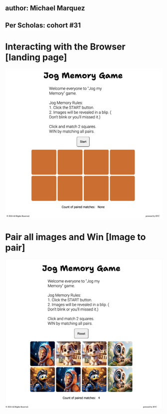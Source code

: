 ## author: Michael Marquez
## Per Scholas: cohort #31

# Interacting with the Browser [landing page]
![This it the landing page](./readmescreen/landingPage.png)

# Pair all images and Win [Image to pair]
![Game starts](./readmescreen/start.png)